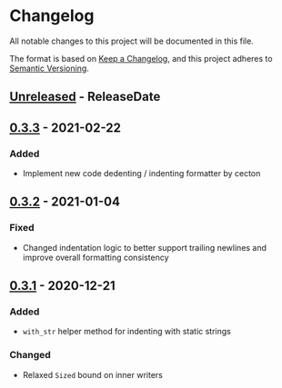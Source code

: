 # Changelog
All notable changes to this project will be documented in this file.

The format is based on [Keep a Changelog](https://keepachangelog.com/en/1.0.0/),
and this project adheres to [Semantic Versioning](https://semver.org/spec/v2.0.0.html).

<!-- next-header -->

## [Unreleased] - ReleaseDate

## [0.3.3] - 2021-02-22
### Added
- Implement new code dedenting / indenting formatter by cecton

## [0.3.2] - 2021-01-04
### Fixed
- Changed indentation logic to better support trailing newlines and improve
  overall formatting consistency

## [0.3.1] - 2020-12-21
### Added
- `with_str` helper method for indenting with static strings
### Changed
- Relaxed `Sized` bound on inner writers


<!-- next-url -->
[Unreleased]: https://github.com/yaahc/indenter/compare/v0.3.3...HEAD
[0.3.3]: https://github.com/yaahc/indenter/compare/v0.3.2...v0.3.3
[0.3.2]: https://github.com/yaahc/indenter/compare/v0.3.1...v0.3.2
[0.3.1]: https://github.com/yaahc/indenter/releases/tag/v0.3.1
